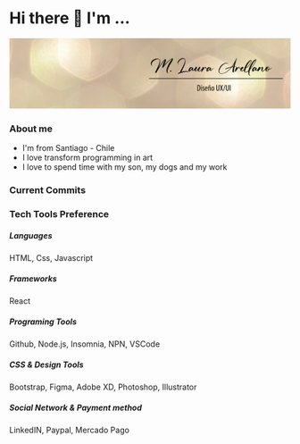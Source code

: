 <h1>Hi there 👋 I'm ...</h1>

<img src="LauraArellano.png"/>

<h3>About me</h3>

- I'm from Santiago - Chile
- I love transform programming in art
- I love to spend time with my son, my dogs and my work

<h3>Current Commits</h3>

<h3>Tech Tools Preference</h3>

<h5>Languages</h5>
HTML, Css, Javascript

<h5>Frameworks</h5>
React

<h5>Programing Tools</h5>
Github, Node.js, Insomnia, NPN, VSCode

<h5>CSS & Design Tools</h5>
Bootstrap, Figma, Adobe XD, Photoshop, Illustrator

<h5>Social Network & Payment method</h5>
LinkedIN, Paypal, Mercado Pago



<!--
**marellanorero/marellanorero** is a ✨ _special_ ✨ repository because its `README.md` (this file) appears on your GitHub profile.

Here are some ideas to get you started:

- 🔭 I’m currently working on ...
- 🌱 I’m currently learning ...
- 👯 I’m looking to collaborate on ...
- 🤔 I’m looking for help with ...
- 💬 Ask me about ...
- 📫 How to reach me: ...
- 😄 Pronouns: ...
- ⚡ Fun fact: ...
-->
